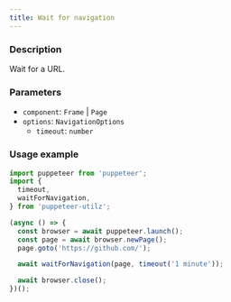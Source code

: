```yaml
---
title: Wait for navigation
---
```


### Description

Wait for a URL.

### Parameters

- `component`: `Frame` | `Page`
- `options`: `NavigationOptions`
  - `timeout`: `number`

### Usage example

```ts
import puppeteer from 'puppeteer';
import {
  timeout,
  waitForNavigation,
} from 'puppeteer-utilz';

(async () => {
  const browser = await puppeteer.launch();
  const page = await browser.newPage();
  page.goto('https://github.com/');

  await waitForNavigation(page, timeout('1 minute'));

  await browser.close();
})();
```
